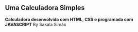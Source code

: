 ## Uma Calculadora Simples

**Calculadora desenvolvida com HTML, CSS e programada com JAVASCRIPT**
By Sakala Simão